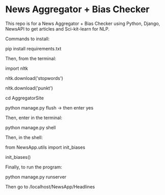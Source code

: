<h1>News Aggregator + Bias Checker</h1>
This repo is for a News Aggregator + Bias Checker using Python, Django, NewsAPI to get articles and Sci-kit-learn for NLP.

Commands to install:

pip install requirements.txt

Then, from the terminal:


import nltk

nltk.download('stopwords')

nltk.download('punkt')

cd AggregatorSite

python manage.py flush -> then enter yes

Then, enter in the terminal:

python manage.py shell

Then, in the shell:

from NewsApp.utils import init_biases

init_biases()

Finally, to run the program:

python manage.py runserver

Then go to /localhost/NewsApp/Headlines
